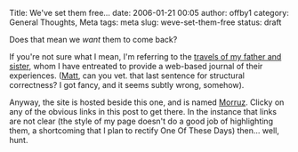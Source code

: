 Title: We've set them free...
date: 2006-01-21 00:05
author: offby1
category: General Thoughts, Meta
tags: meta
slug: weve-set-them-free
status: draft

Does that mean we *want* them to come back?

If you\'re not sure what I mean, I\'m referring to the [travels of my father and sister](http://www.offlineblog.com/morruz/), whom I have entreated to provide a web-based journal of their experiences. ([Matt](http://www.offlineblog.com/mildillson/), can you vet. that last sentence for structural correctness? I got fancy, and it seems subtly wrong, somehow).

Anyway, the site is hosted beside this one, and is named [Morruz](http://www.offlineblog.com/morruz/). Clicky on any of the obvious links in this post to get there. In the instance that links are not clear (the style of my page doesn\'t do a good job of highlighting them, a shortcoming that I plan to rectify One Of These Days) then\... well, hunt.
